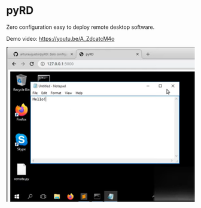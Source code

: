 # pyRD
Zero configuration easy to deploy remote desktop software.

Demo video: https://youtu.be/A_ZdcatcM4o

![pyRD](pyRD.png)
